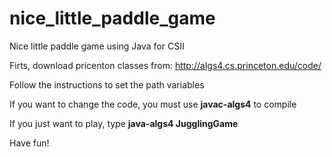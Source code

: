 # nice_little_paddle_game
Nice little paddle game using Java for CSII

Firts, download pricenton classes from: http://algs4.cs.princeton.edu/code/

Follow the instructions to set the path variables

If you want to change the code, you must use **javac-algs4** to compile

If you just want to play, type **java-algs4 JugglingGame**

Have fun!
